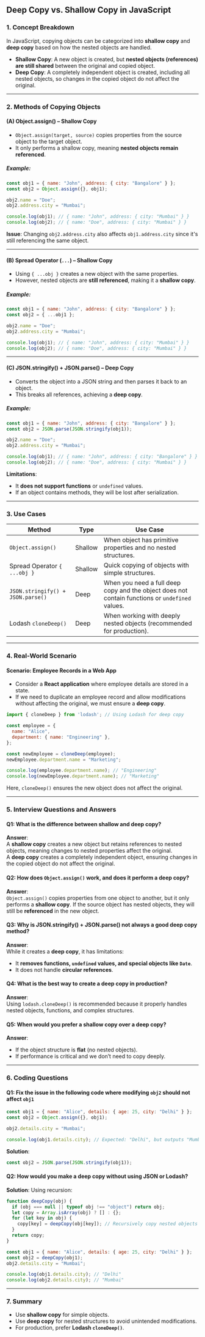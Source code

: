 ## Deep Copy vs. Shallow Copy in JavaScript

### **1. Concept Breakdown**
In JavaScript, copying objects can be categorized into **shallow copy** and **deep copy** based on how the nested objects are handled.

- **Shallow Copy**: A new object is created, but **nested objects (references) are still shared** between the original and copied object.
- **Deep Copy**: A completely independent object is created, including all nested objects, so changes in the copied object do not affect the original.

---

### **2. Methods of Copying Objects**
#### **(A) Object.assign() – Shallow Copy**
- `Object.assign(target, source)` copies properties from the source object to the target object.
- It only performs a shallow copy, meaning **nested objects remain referenced**.

##### **Example:**
```javascript
const obj1 = { name: "John", address: { city: "Bangalore" } };
const obj2 = Object.assign({}, obj1);

obj2.name = "Doe"; 
obj2.address.city = "Mumbai"; 

console.log(obj1); // { name: "John", address: { city: "Mumbai" } }
console.log(obj2); // { name: "Doe", address: { city: "Mumbai" } }
```
**Issue**: Changing `obj2.address.city` also affects `obj1.address.city` since it's still referencing the same object.

---

#### **(B) Spread Operator (`...`) – Shallow Copy**
- Using `{ ...obj }` creates a new object with the same properties.
- However, nested objects are **still referenced**, making it a **shallow copy**.

##### **Example:**
```javascript
const obj1 = { name: "John", address: { city: "Bangalore" } };
const obj2 = { ...obj1 };

obj2.name = "Doe";
obj2.address.city = "Mumbai";

console.log(obj1); // { name: "John", address: { city: "Mumbai" } }
console.log(obj2); // { name: "Doe", address: { city: "Mumbai" } }
```

---

#### **(C) JSON.stringify() + JSON.parse() – Deep Copy**
- Converts the object into a JSON string and then parses it back to an object.
- This breaks all references, achieving a **deep copy**.

##### **Example:**
```javascript
const obj1 = { name: "John", address: { city: "Bangalore" } };
const obj2 = JSON.parse(JSON.stringify(obj1));

obj2.name = "Doe";
obj2.address.city = "Mumbai";

console.log(obj1); // { name: "John", address: { city: "Bangalore" } }
console.log(obj2); // { name: "Doe", address: { city: "Mumbai" } }
```
**Limitations**:
- It **does not support functions** or `undefined` values.
- If an object contains methods, they will be lost after serialization.

---

### **3. Use Cases**
| Method | Type | Use Case |
|---------|------|-----------|
| `Object.assign()` | Shallow | When object has primitive properties and no nested structures. |
| Spread Operator `{ ...obj }` | Shallow | Quick copying of objects with simple structures. |
| `JSON.stringify() + JSON.parse()` | Deep | When you need a full deep copy and the object does not contain functions or `undefined` values. |
| Lodash `cloneDeep()` | Deep | When working with deeply nested objects (recommended for production). |

---

### **4. Real-World Scenario**
#### **Scenario: Employee Records in a Web App**
- Consider a **React application** where employee details are stored in a state.
- If we need to duplicate an employee record and allow modifications without affecting the original, we must ensure a **deep copy**.

```javascript
import { cloneDeep } from 'lodash'; // Using Lodash for deep copy

const employee = {
  name: "Alice",
  department: { name: "Engineering" },
};

const newEmployee = cloneDeep(employee);
newEmployee.department.name = "Marketing";

console.log(employee.department.name); // "Engineering"
console.log(newEmployee.department.name); // "Marketing"
```
Here, `cloneDeep()` ensures the new object does not affect the original.

---

### **5. Interview Questions and Answers**
#### **Q1: What is the difference between shallow and deep copy?**
**Answer**:  
A **shallow copy** creates a new object but retains references to nested objects, meaning changes to nested properties affect the original.  
A **deep copy** creates a completely independent object, ensuring changes in the copied object do not affect the original.

#### **Q2: How does `Object.assign()` work, and does it perform a deep copy?**
**Answer**:  
`Object.assign()` copies properties from one object to another, but it only performs a **shallow copy**. If the source object has nested objects, they will still be **referenced** in the new object.

#### **Q3: Why is JSON.stringify() + JSON.parse() not always a good deep copy method?**
**Answer**:  
While it creates a **deep copy**, it has limitations:
- It **removes functions, `undefined` values, and special objects like `Date`**.
- It does not handle **circular references**.

#### **Q4: What is the best way to create a deep copy in production?**
**Answer**:  
Using `lodash.cloneDeep()` is recommended because it properly handles nested objects, functions, and complex structures.

#### **Q5: When would you prefer a shallow copy over a deep copy?**
**Answer**:  
- If the object structure is **flat** (no nested objects).
- If performance is critical and we don’t need to copy deeply.

---

### **6. Coding Questions**
#### **Q1: Fix the issue in the following code where modifying `obj2` should not affect `obj1`**
```javascript
const obj1 = { name: "Alice", details: { age: 25, city: "Delhi" } };
const obj2 = Object.assign({}, obj1);

obj2.details.city = "Mumbai"; 

console.log(obj1.details.city); // Expected: "Delhi", but outputs "Mumbai"
```
**Solution**:
```javascript
const obj2 = JSON.parse(JSON.stringify(obj1));
```

#### **Q2: How would you make a deep copy without using JSON or Lodash?**
**Solution**:
Using recursion:
```javascript
function deepCopy(obj) {
  if (obj === null || typeof obj !== "object") return obj;
  let copy = Array.isArray(obj) ? [] : {};
  for (let key in obj) {
    copy[key] = deepCopy(obj[key]); // Recursively copy nested objects
  }
  return copy;
}

const obj1 = { name: "Alice", details: { age: 25, city: "Delhi" } };
const obj2 = deepCopy(obj1);
obj2.details.city = "Mumbai";

console.log(obj1.details.city); // "Delhi"
console.log(obj2.details.city); // "Mumbai"
```

---

### **7. Summary**
- Use **shallow copy** for simple objects.
- Use **deep copy** for nested structures to avoid unintended modifications.
- For production, prefer **Lodash `cloneDeep()`**.
